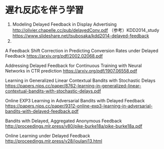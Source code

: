 # 遅れ反応を伴う学習
1. Modeling Delayed Feedback in Display Advertising
http://olivier.chapelle.cc/pub/delayedConv.pdf
（参考）KDD2014_study
https://www.slideshare.net/tsubosaka/kdd2014-delayed-feedback
2. 

A Feedback Shift Correction in Predicting Conversion Rates
under Delayed Feedback
https://arxiv.org/pdf/2002.02068.pdf

Addressing Delayed Feedback for Continuous Training with Neural Networks in CTR prediction
https://arxiv.org/pdf/1907.06558.pdf

Learning in Generalized Linear Contextual Bandits with Stochastic Delays
https://papers.nips.cc/paper/8762-learning-in-generalized-linear-contextual-bandits-with-stochastic-delays.pdf

Online EXP3 Learning in Adversarial Bandits with Delayed Feedback
https://papers.nips.cc/paper/9312-online-exp3-learning-in-adversarial-bandits-with-delayed-feedback.pdf

Bandits with Delayed, Aggregated Anonymous Feedback
http://proceedings.mlr.press/v80/pike-burke18a/pike-burke18a.pdf

Online Learning under Delayed Feedback
http://proceedings.mlr.press/v28/joulani13.html
